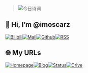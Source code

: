 > ![今日诗词](https://v2.jinrishici.com/one.svg)

<h2>👋 Hi, I’m @imoscarz</h2>

[![Bilibili](https://img.shields.io/badge/Bilibili-imoscarz-blue?style=social&logo=bilibili)](https://space.bilibili.com/520436174)[![Mail](https://img.shields.io/badge/Mail-admin@imoscarz.eu.org-blue?style=social&logo=gmail)](mailto:admin@imoscarz.eu.org)[![Github](https://img.shields.io/badge/Github-imoscarz-black?style=social&logo=github)](https://github.com/imoscarz)[![RSS](https://img.shields.io/badge/RSS-atom.xml-black?style=social&logo=RSS)](https://blog.imoscarz.eu.org/atom.xml)

<h2>🌐 My URLs</h2>

[![Homepage](https://img.shields.io/website?down_color=lightgrey&down_message=offline&style=for-the-badge&up_color=orange&up_message=online&label=HOME&url=https://imoscarz.eu.org)](https://imoscarz.eu.org)[![Blog](https://img.shields.io/website?down_color=lightgrey&down_message=offline&style=for-the-badge&up_color=green&up_message=online&label=BLOG&url=https://blog.imoscarz.eu.org)](https://blog.imoscarz.eu.org)[![Status](https://img.shields.io/website?down_color=lightgrey&down_message=offline&style=for-the-badge&up_color=yellow&up_message=online&label=STATUS&url=https://status.imoscarz.eu.org)](https://status.imoscarz.eu.org)[![Drive](https://img.shields.io/website?down_color=lightgrey&down_message=offline&style=for-the-badge&up_color=blue&up_message=online&label=HOME&url=https://drive.imoscarz.eu.org)](https://drive.imoscarz.eu.org)

